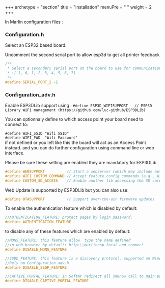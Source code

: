 +++
archetype = "section"
title = "Installation"
menuPre = "<i class='fas fa-hammer'></i> "
weight = 2
+++

In Marlin configuration files :
### Configuration.h

Select an ESP32 based board.

Uncomment the second serial port to allow esp3d to get all printer feedback
```cpp
/**
 * Select a secondary serial port on the board to use for communication with the host.
 * :[-1, 0, 1, 2, 3, 4, 5, 6, 7]
 */
#define SERIAL_PORT_2 -1
```
### Configuration_adv.h

Enable ESP3DLib support using :
`#define ESP3D_WIFISUPPORT   // ESP3D Library WiFi management (https://github.com/luc-github/ESP3DLib)`

You can optionnaly define to which access point your board need to connect to:

  `#define WIFI_SSID "Wifi SSID"`   
  `#define WIFI_PWD  "Wifi Password"`   
if not defined or you left like this the board will act as an Access Point instead. and you can do further configuration using command line or web interface.


Please be sure these setting are enabled they are mandatory for ESP3DLib
```cpp
#define WEBSUPPORT          // Start a webserver (which may include auto-discovery)
#define WIFI_CUSTOM_COMMAND // Accept feature config commands (e.g., WiFi ESP3D) from the host|
#define CUSTOM_SD_ACCESS    // Enable another lib accessing the SD card without conflicts
```
Web Update is supported by ESP3DLib but you can also use:
```cpp
#define OTASUPPORT          // Support over-the-air firmware updates
```

To enable the authentication feature which is disabled by default:
```cpp
//AUTHENTICATION_FEATURE: protect pages by login password.
#define AUTHENTICATION_FEATURE
```
to disable any of these features which are enabled by default:

```cpp
//MDNS_FEATURE: this feature allow  type the name defined
//in web browser by default: http:\\marlinesp.local and connect
#define DISABLE_MDNS_FEATURE

//SSDD_FEATURE: this feature is a discovery protocol, supported on Windows out of the box
//Rely on Configuration_adv.h
#define DISABLE_SSDP_FEATURE

//CAPTIVE_PORTAL_FEATURE: In SoftAP redirect all unknow call to main page
#define DISABLE_CAPTIVE_PORTAL_FEATURE
```